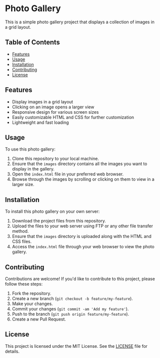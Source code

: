 # Photo Gallery

This is a simple photo gallery project that displays a collection of images in a grid layout.

## Table of Contents

- [Features](#features)
- [Usage](#usage)
- [Installation](#installation)
- [Contributing](#contributing)
- [License](#license)

## Features

- Display images in a grid layout
- Clicking on an image opens a larger view
- Responsive design for various screen sizes
- Easily customizable HTML and CSS for further customization
- Lightweight and fast loading

## Usage

To use this photo gallery:

1. Clone this repository to your local machine.
2. Ensure that the `images` directory contains all the images you want to display in the gallery.
3. Open the `index.html` file in your preferred web browser.
4. Browse through the images by scrolling or clicking on them to view in a larger size.

## Installation

To install this photo gallery on your own server:

1. Download the project files from this repository.
2. Upload the files to your web server using FTP or any other file transfer method.
3. Ensure that the `images` directory is uploaded along with the HTML and CSS files.
4. Access the `index.html` file through your web browser to view the photo gallery.

## Contributing

Contributions are welcome! If you'd like to contribute to this project, please follow these steps:

1. Fork the repository.
2. Create a new branch (`git checkout -b feature/my-feature`).
3. Make your changes.
4. Commit your changes (`git commit -am 'Add my feature'`).
5. Push to the branch (`git push origin feature/my-feature`).
6. Create a new Pull Request.

## License

This project is licensed under the MIT License. See the [LICENSE](LICENSE) file for details.
